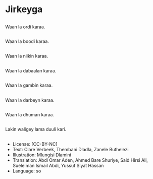 # Jirkeyga

##
Waan la ordi karaa.

##
Waan la boodi karaa.

##
Waan la niikin karaa.

##
Waan la dabaalan karaa.

##
Waan la gambin karaa.

##
Waan la darbeyn karaa.

##
Waan la dhuman karaa.

##
Lakin waligey lama duuli kari.

##
* License: [CC-BY-NC]
* Text: Clare Verbeek, Thembani Dladla, Zanele Buthelezi
* Illustration: Mlungisi Dlamini
* Translation: Abdi Omar Aden, Ahmed Bare Shuriye, Said Hirsi Ali, Sueleiman Ismail Abdi, Yussuf Siyat Hassan
* Language: so
